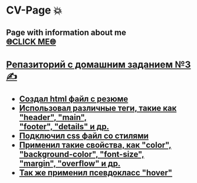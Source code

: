 <h1> CV-Page 💥</h1>
<h2> Page with information about me <br> <a href="https://filinator.github.io/CV-PAGE/">🌐CLICK ME🌐</a</h2>
<h3> Репазиторий с домашним заданием №3 ✍</h3>
<ul> 
  <li>Создал html файл с резюме</li>
  <li>Использовал различные теги, такие как "header", "main", <br> "footer", "details" и др.</li>
  <li>Подключил css файл со стилями</li>
  <li>Применил такие свойства, как "color", "background-color", "font-size",<br> "margin", "overflow" и др.</li>
  <li>Так же применил псевдокласс "hover"</li>
</ul>
